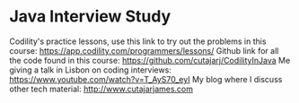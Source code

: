 # Java Interview Study

Codility's practice lessons, use this link to try out the problems in this course: <https://app.codility.com/programmers/lessons/>
Github link for all the code found in this course: <https://github.com/cutajarj/CodilityInJava>
Me giving a talk in Lisbon on coding interviews: <https://www.youtube.com/watch?v=T_AyS70_eyI>
My blog where I discuss other tech material: <http://www.cutajarjames.com>
